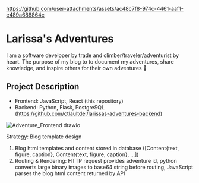 https://github.com/user-attachments/assets/ac48c7f8-974c-4461-aaf1-e489a688864c

# Larissa's Adventures

I am a software developer by trade and climber/traveler/adventurist by heart. The purpose of my blog to to document my adventures, share knowledge, and inspire others for their own adventures 🖤

## Project Description

- Frontend: JavaScript, React (this repository)
- Backend: Python, Flask, PostgreSQL (https://github.com/ctlaultdel/larissas-adventures-backend)

![Adventure_Frontend drawio](https://github.com/user-attachments/assets/e843f71a-feb1-4c8e-b0cb-f3420a8fcd94)

Strategy: Blog template design
1. Blog html templates and content stored in database ([Content{text, figure, caption}, Content{text, figure, caption}, ...])
3. Routing & Rendering: HTTP request provides adventure id, python converts large binary images to base64 string before routing, JavaScript parses the blog html content returned by API
